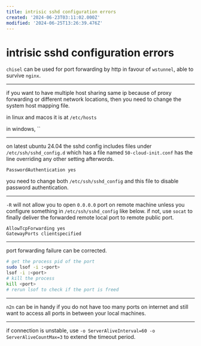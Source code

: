 ```yaml
---
title: intrisic sshd configuration errors
created: '2024-06-23T03:11:02.000Z'
modified: '2024-06-25T13:26:39.476Z'
---
```


# intrisic sshd configuration errors

`chisel` can be used for port forwarding by http in favour of `wstunnel`, able to survive `nginx`.

---

if you want to have multiple host sharing same ip because of proxy forwarding or different network locations, then you need to change the system host mapping file.

in linux and macos it is at `/etc/hosts`

in windows, ``

---

on latest ubuntu 24.04 the sshd config includes files under `/etc/ssh/sshd_config.d` which has a file named `50-cloud-init.conf` has the line overriding any other setting afterwords.

```config
PasswordAuthentication yes
```

you need to change both `/etc/ssh/sshd_config` and this file to disable password authentication.

---

`-R` will not allow you to open `0.0.0.0` port on remote machine unless you configure something in `/etc/ssh/sshd_config` like below. if not, use `socat` to finally deliver the forwarded remote local port to remote public port.

```config
AllowTcpForwarding yes
GatewayPorts clientspecified
```

---

port forwarding failure can be corrected.

```bash
# get the process pid of the port
sudo lsof -i :<port>
lsof -i :<port>
# kill the process
kill <port>
# rerun lsof to check if the port is freed
```

---

`n2n` can be in handy if you do not have too many ports on internet and still want to access all ports in between your local machines.

---

if connection is unstable, use `-o ServerAliveInterval=60 -o ServerAliveCountMax=3` to extend the timeout period.
